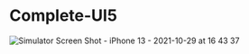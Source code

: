 # Complete-UI5
![Simulator Screen Shot - iPhone 13 - 2021-10-29 at 16 43 37](https://user-images.githubusercontent.com/35461226/139429282-1daf9083-175d-4992-9bef-0bf7029d3eea.png)
